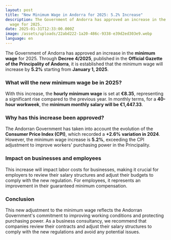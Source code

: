 ```yaml
---
layout: post
title: "New Minimum Wage in Andorra for 2025: 5.2% Increase"
description: The Government of Andorra has approved an increase in the minimum
  wage for 2025.
date: 2025-01-31T12:33:00.000Z
image: /assets/uploads/22abd222-1a20-486c-9338-e39d2ed303e9.webp
language: en
---
```


The Government of Andorra has approved an increase in the **minimum wage** for 2025. Through **Decree 4/2025**, published in the **Official Gazette of the Principality of Andorra**, it is established that the minimum wage will increase by **5.2%** starting from **January 1, 2025**.

### **What will the new minimum wage be in 2025?**

With this increase, the **hourly minimum wage** is set at **€8.35**, representing a significant rise compared to the previous year. In monthly terms, for a **40-hour workweek**, the **minimum monthly salary will be €1,447.33**.

### **Why has this increase been approved?**

The Andorran Government has taken into account the evolution of the **Consumer Price Index (CPI)**, which recorded a **+2.6% variation in 2024**. However, the minimum wage increase is **5.2%**, exceeding the CPI adjustment to improve workers' purchasing power in the Principality.

### **Impact on businesses and employees**

This increase will impact labor costs for businesses, making it crucial for employers to review their salary structures and adjust their budgets to comply with the new regulation. For employees, it represents an improvement in their guaranteed minimum compensation.

### **Conclusion**

This new adjustment to the minimum wage reflects the Andorran Government's commitment to improving working conditions and protecting purchasing power. As a business consultancy, we recommend that companies review their contracts and adjust their salary structures to comply with the new regulations and avoid any potential issues.

